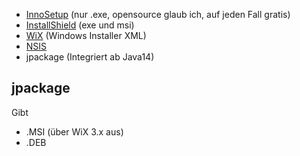 * [InnoSetup](https://jrsoftware.org/isinfo.php) (nur .exe, opensource glaub ich, auf jeden Fall gratis)
* [InstallShield](https://info.revenera.com/is-eval-installshield-professional) (exe und msi)
* [WiX](https://www.firegiant.com/wixtoolset/) (Windows Installer XML)
* [NSIS](https://nsis.sourceforge.io/Download)
* jpackage (Integriert ab Java14)

## jpackage
Gibt
* .MSI (über WiX 3.x aus)
* .DEB

